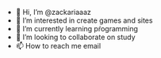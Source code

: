 - 👋 Hi, I’m @zackariaaaz
- 👀 I’m interested in create games and sites
- 🌱 I’m currently learning pŕogramming
- 💞️ I’m looking to collaborate on study
- 📫 How to reach me email

<!---
zackariaaaz/zackariaaaz is a ✨ special ✨ repository because its `README.md` (this file) appears on your GitHub profile.
You can click the Preview link to take a look at your changes.
--->

